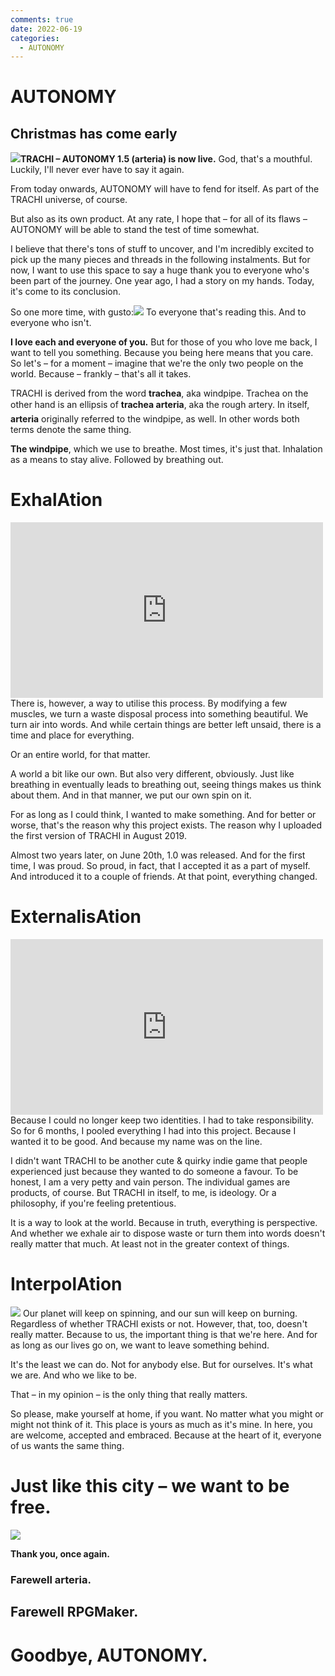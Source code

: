 ```yaml
---
comments: true
date: 2022-06-19
categories:
  - AUTONOMY
---
```


# AUTONOMY

## Christmas has come early
![](https://img.itch.zone/aW1nLzkyMzYxOTcucG5n/original/vUVyWC.png)**TRACHI – AUTONOMY 1.5 (arteria) is now live.**
God, that's a mouthful. Luckily, I'll never ever have to say it again.

From today onwards, AUTONOMY will have to fend for itself. As part of the TRACHI universe, of course.

But also as its own product. At any rate, I hope that – for all of its flaws – AUTONOMY will be able to stand the test of time somewhat.

I believe that there's tons of stuff to uncover, and I'm incredibly excited to pick up the many pieces and threads in the following instalments. But for now, I want to use this space to say a huge thank you to everyone who's been part of the journey. One year ago, I had a story on my hands. Today, it's come to its conclusion.

So one more time, with gusto:![](https://img.itch.zone/aW1nLzkyMzYyMDkucG5n/original/K8T8VI.png)
To everyone that's reading this. 
And to everyone who isn't.

**I love each and everyone of you.**
But for those of you who love me back, I want to tell you something. Because you being here means that you care. So let's – for a moment – imagine that we're the only two people on the world. Because – frankly – that's all it takes.

TRACHI is derived from the word **trachea**, aka windpipe. Trachea on the other hand is an ellipsis of **trachea arteria**, aka the rough artery. In itself, **arteria** originally referred to the windpipe, as well. In other words both terms denote the same thing.

**The windpipe**, which we use to breathe. Most times, it's just that. Inhalation as a means to stay alive. Followed by breathing out.

# ExhalAtion
<div class="embed">
<iframe src="https://www.youtube.com/embed/oP-3n2eBmso" width="500" height="281" frameborder="0" allowfullscreen></iframe>
</div>
There is, however, a way to utilise this process. By modifying a few muscles, we turn a waste disposal process into something beautiful. We turn air into words. And while certain things are better left unsaid, there is a time and place for everything.

Or an entire world, for that matter.

A world a bit like our own. But also very different, obviously. Just like breathing in eventually leads to breathing out, seeing things makes us think about them. And in that manner, we put our own spin on it.

For as long as I could think, I wanted to make something. And for better or worse, that's the reason why this project exists. The reason why I uploaded the first version of TRACHI in August 2019.

Almost two years later, on June 20th, 1.0 was released. And for the first time, I was proud. So proud, in fact, that I accepted it as a part of myself. And introduced it to a couple of friends. At that point, everything changed.

# ExternalisAtion
<iframe src="https://www.youtube.com/embed/uYJ1o2bIEoE" width="500" height="281" frameborder="0" allowfullscreen></iframe>
Because I could no longer keep two identities. I had to take responsibility. So for 6 months, I pooled everything I had into this project. Because I wanted it to be good. And because my name was on the line.

I didn't want TRACHI to be another cute & quirky indie game that people experienced just because they wanted to do someone a favour. To be honest, I am a very petty and vain person. The individual games are products, of course. But TRACHI in itself, to me, is ideology. Or a philosophy, if you're feeling pretentious.

It is a way to look at the world. Because in truth, everything is perspective. And whether we exhale air to dispose waste or turn them into words doesn't really matter that much. At least not in the greater context of things.

# InterpolAtion
![](https://img.itch.zone/aW1nLzkyMzYyMzIucG5n/original/PHSaJT.png)
Our planet will keep on spinning, and our sun will keep on burning. Regardless of whether TRACHI exists or not. However, that, too, doesn't really matter. Because to us, the important thing is that we're here. And for as long as our lives go on, we want to leave something behind.

It's the least we can do. Not for anybody else. But for ourselves. It's what we are. And who we like to be. 

That – in my opinion – is the only thing that really matters.

So please, make yourself at home, if you want. No matter what you might or might not think of it. This place is yours as much as it's mine. In here, you are welcome, accepted and embraced. Because at the heart of it, everyone of us wants the same thing.

# Just like this city – we want to be free.
![](https://img.itch.zone/aW1nLzkyMzYyNDIucG5n/original/ewJtIi.png)

**Thank you, once again.**
### Farewell arteria.
## Farewell RPGMaker.
# Goodbye, AUTONOMY.
